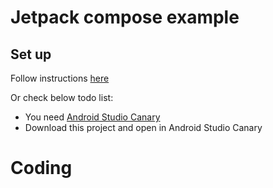 # Jetpack compose example


## Set up

Follow instructions [here](https://developer.android.com/jetpack/compose/setup)

Or check below todo list:
 * You need [Android Studio Canary](https://developer.android.com/studio/preview) 
 * Download this project and open in Android Studio Canary
 
 # Coding
 
 